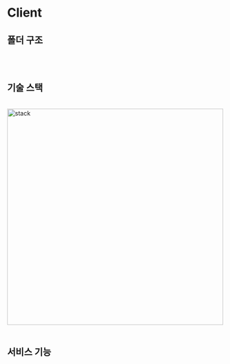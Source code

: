 # Client

## 폴더 구조

<br>
<br>

## 기술 스택

<br>
<img width="500" alt="stack" src="https://user-images.githubusercontent.com/66871265/137327630-3874a13b-bb99-488c-a424-6f434a6e2a11.png" />
<br>
<br>

## 서비스 기능
